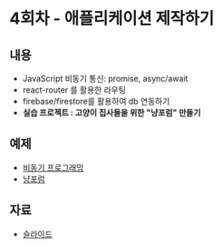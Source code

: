 # 4회차 - 애플리케이션 제작하기

## 내용

- JavaScript 비동기 통신: promise, async/await
- react-router 를 활용한 라우팅
- firebase/firestore를 활용하여 db 연동하기
- **실습 프로젝트 : 고양이 집사들을 위한 "냥포럼" 만들기**

## 예제

- [비동기 프로그래밍](./async/README.md)
- [냥포럼](./nyan-forum/README.md)

## 자료

- [슬라이드](./04-building-application.pdf)